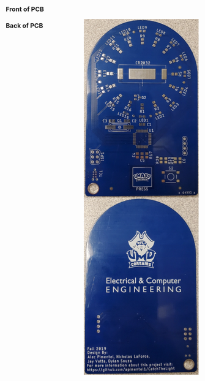 
### Front of PCB
<img src = "Images/20191125_174413.jpg" atl = "" width="300" align = "right">

### Back of PCB
<img src = "Images/20191125_174420.jpg" atl = "" width="300" align = "right">
